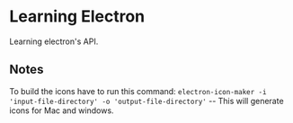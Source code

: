 # Learning Electron

Learning electron's API.


## Notes

To build the icons have to run this command:
`electron-icon-maker -i 'input-file-directory' -o 'output-file-directory'` -- This will generate icons for Mac and windows.